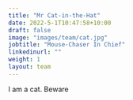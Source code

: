 ```yaml
---
title: "Mr Cat-in-the-Hat"
date: 2022-5-1T10:47:58+10:00
draft: false
image: "images/team/cat.jpg"
jobtitle: "Mouse-Chaser In Chief"
linkedinurl: ""
weight: 1
layout: team
---
```


I am a cat. Beware
